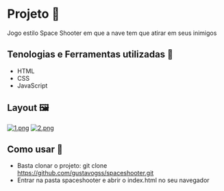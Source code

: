 #  Projeto 🚀
Jogo estilo Space Shooter em que a nave tem que atirar em seus inimigos

## Tenologias e Ferramentas utilizadas 🤖
- HTML
- CSS 
- JavaScript

## Layout 🖼️

[![1.png](https://gustavosouza.dev.br/images/images/2021/06/13/1.png)](https://gustavosouza.dev.br/images/image/JUB)
[![2.png](https://gustavosouza.dev.br/images/images/2021/06/13/2.png)](https://gustavosouza.dev.br/images/image/LqA)

##  Como usar :electric_plug:

- Basta clonar o projeto: git clone https://github.com/gustavogss/spaceshooter.git
- Entrar na pasta spaceshooter e abrir o index.html no seu navegador
